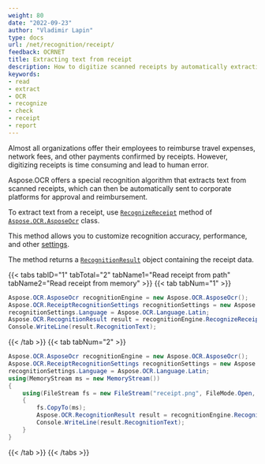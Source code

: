 ```yaml
---
weight: 80
date: "2022-09-23"
author: "Vladimir Lapin"
type: docs
url: /net/recognition/receipt/
feedback: OCRNET
title: Extracting text from receipt
description: How to digitize scanned receipts by automatically extracting text from them.
keywords:
- read
- extract
- OCR
- recognize
- check
- receipt
- report
---
```


Almost all organizations offer their employees to reimburse travel expenses, network fees, and other payments confirmed by receipts. However, digitizing receipts is time consuming and lead to human error.

Aspose.OCR offers a special recognition algorithm that extracts text from scanned receipts, which can then be automatically sent to corporate platforms for approval and reimbursement.

To extract text from a receipt, use [`RecognizeReceipt`](https://reference.aspose.com/ocr/net/aspose.ocr/asposeocr/recognizereceipt/) method of [`Aspose.OCR.AsposeOcr`](https://reference.aspose.com/ocr/net/aspose.ocr/asposeocr/) class.

This method allows you to customize recognition accuracy, performance, and other [settings](/ocr/net/recognition-settings-receipt/).

The method returns a [`RecognitionResult`](https://reference.aspose.com/ocr/net/aspose.ocr/recognitionresult/) object containing the receipt data.

{{< tabs tabID="1" tabTotal="2" tabName1="Read receipt from path" tabName2="Read receipt from memory" >}}
{{< tab tabNum="1" >}}
```csharp
Aspose.OCR.AsposeOcr recognitionEngine = new Aspose.OCR.AsposeOcr();
Aspose.OCR.ReceiptRecognitionSettings recognitionSettings = new Aspose.OCR.ReceiptRecognitionSettings();
recognitionSettings.Language = Aspose.OCR.Language.Latin;
Aspose.OCR.RecognitionResult result = recognitionEngine.RecognizeReceipt("receipt.png", recognitionSettings);
Console.WriteLine(result.RecognitionText);
```
{{< /tab >}}
{{< tab tabNum="2" >}}
```csharp
Aspose.OCR.AsposeOcr recognitionEngine = new Aspose.OCR.AsposeOcr();
Aspose.OCR.ReceiptRecognitionSettings recognitionSettings = new Aspose.OCR.ReceiptRecognitionSettings();
recognitionSettings.Language = Aspose.OCR.Language.Latin;
using(MemoryStream ms = new MemoryStream())
{
	using(FileStream fs = new FileStream("receipt.png", FileMode.Open, FileAccess.Read))
	{
		fs.CopyTo(ms);
		Aspose.OCR.RecognitionResult result = recognitionEngine.RecognizeReceipt(ms, recognitionSettings);
		Console.WriteLine(result.RecognitionText);
	}
}
```
{{< /tab >}}
{{< /tabs >}}
